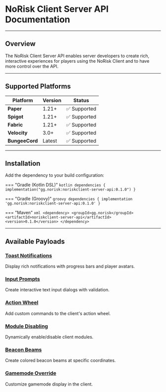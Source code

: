 # NoRisk Client Server API Documentation

---

##  Overview

The NoRisk Client Server API enables server developers to create rich, interactive experiences for players using the NoRisk Client and to have more control over the API.

---

##  Supported Platforms

| Platform | Version | Status |
|----------|---------|--------|
| **Paper** | 1.21+ | ✅ Supported |
| **Spigot** | 1.21+ | ✅ Supported |
| **Fabric** | 1.21+ | ✅ Supported |
| **Velocity** | 3.0+ | ✅ Supported |
| **BungeeCord** | Latest | ✅ Supported |

---

##  Installation

Add the dependency to your build configuration:

=== "Gradle (Kotlin DSL)"
    ```kotlin
    dependencies {
        implementation("gg.norisk:noriskclient-server-api:0.1.0")
    }
    ```

=== "Gradle (Groovy)"
    ```groovy
    dependencies {
        implementation 'gg.norisk:noriskclient-server-api:0.1.0'
    }
    ```

=== "Maven"
    ```xml
    <dependency>
        <groupId>gg.norisk</groupId>
        <artifactId>noriskclient-server-api</artifactId>
        <version>0.1.0</version>
    </dependency>
    ```

---

##  Available Payloads

### [Toast Notifications](payloads/ToastPayload.md)
Display rich notifications with progress bars and player avatars.

### [Input Prompts](payloads/InputbarPayload.md)
Create interactive text input dialogs with validation.

### [Action Wheel](payloads/WheelPayload.md)
Add custom commands to the client's action wheel.

### [Module Disabling](payloads/ModuleDeactivatePayload.md)
Dynamically enable/disable client modules.

### [Beacon Beams](payloads/BeaconBeamPayload.md)
Create colored beacon beams at specific coordinates.

### [Gamemode Override](payloads/GamemodePayload.md)
Customize gamemode display in the client.

